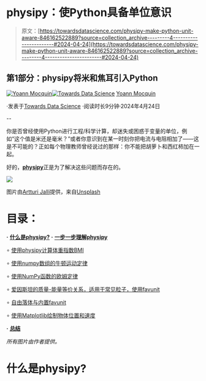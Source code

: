 # physipy：使Python具备单位意识

> 原文：[https://towardsdatascience.com/physipy-make-python-unit-aware-846162522889?source=collection_archive---------4-----------------------#2024-04-24](https://towardsdatascience.com/physipy-make-python-unit-aware-846162522889?source=collection_archive---------4-----------------------#2024-04-24)

## 第1部分：physipy将米和焦耳引入Python

[](https://mocquin.medium.com/?source=post_page---byline--846162522889--------------------------------)[![Yoann Mocquin](../Images/b30a0f70c56972aabd2bc0a74baa90bb.png)](https://mocquin.medium.com/?source=post_page---byline--846162522889--------------------------------)[](https://towardsdatascience.com/?source=post_page---byline--846162522889--------------------------------)[![Towards Data Science](../Images/a6ff2676ffcc0c7aad8aaf1d79379785.png)](https://towardsdatascience.com/?source=post_page---byline--846162522889--------------------------------) [Yoann Mocquin](https://mocquin.medium.com/?source=post_page---byline--846162522889--------------------------------)

·发表于[Towards Data Science](https://towardsdatascience.com/?source=post_page---byline--846162522889--------------------------------) ·阅读时长9分钟·2024年4月24日

--

你是否曾经使用Python进行工程/科学计算，却迷失或困惑于变量的单位，例如“这个值是米还是毫米？”或者你意识到在某一时刻你把电流与电阻相加了——这是不可能的？正如每个物理教师曾经说过的那样：你不能把胡萝卜和西红柿加在一起。

好的，[**physipy**](https://physipy.readthedocs.io/en/latest/)正是为了解决这些问题而存在的。

![](../Images/64c1fa6887982d4d16ccc8d8e44f661c.png)

图片由[Artturi Jalli](https://unsplash.com/@artturijalli?utm_source=medium&utm_medium=referral)提供，来自[Unsplash](https://unsplash.com/?utm_source=medium&utm_medium=referral)

# **目录：**

**·** [**什么是physipy?**](#c2e8) **·** [**一步一步理解physipy**](#993c)

∘ [使用physipy计算体重指数BMI](#f986)

∘ [使用numpy数组的牛顿运动定律](#af26)

∘ [使用NumPy函数的欧姆定律](#5b07)

∘ [爱因斯坦的质量-能量等价关系，适用于常见粒子，使用favunit](#6d8b)

∘ [自由落体与内置favunit](#b84f)

∘ [使用Matplotlib绘制物体位置和速度](#bf9d)

**·** [**总结**](#f32d)

*所有图片由作者提供。*

# 什么是physipy?
